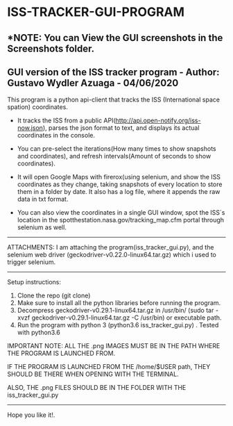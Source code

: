 # ISS-TRACKER-GUI-PROGRAM

*NOTE: You can View the GUI screenshots in the Screenshots folder.
----------------------------------------------------------------------------------------------------------------

GUI version of the ISS tracker program - Author: Gustavo Wydler Azuaga - 04/06/2020
----------------------------------------------------------------------------------------------------------------

This program is a python api-client that tracks the ISS (International space spation) coordinates.

* It tracks the ISS from a public API(http://api.open-notify.org/iss-now.json), parses the json format to text, and displays   its actual coordinates in the console.

* You can pre-select the iterations(How many times to show snapshots and coordinates), and refresh intervals(Amount of        seconds to show coordinates). 

* It will open Google Maps with firerox(using selenium, and show the ISS coordinates as they change, 
  taking snapshots of every location to store them in a folder by date. It also has a log file, 
  where it appends the raw data in txt format.

* You can also view the coordinates in a single GUI window, spot the ISS´s location in the      spotthestation.nasa.gov/tracking_map.cfm portal through selenium as well.

---------------------------------------------------------------------------------------------------------------------------

ATTACHMENTS: I am attaching the program(iss_tracker_gui.py), and the selenium web driver (geckodriver-v0.22.0-linux64.tar.gz) which i used to trigger selenium.

---------------------------------------------------------------------------------------------------------------------------

Setup instructions:

1. Clone the repo (git clone)
2. Make sure to install all the python libraries before running the program.
3. Decompress geckodriver-v0.29.1-linux64.tar.gz in /usr/bin/ (sudo tar -xvzf geckodriver-v0.29.1-linux64.tar.gz -C /usr/bin)
or executable path.
4. Run the program with python 3 (python3.6 iss_tracker_gui.py) . Tested with python3.6
 
IMPORTANT NOTE: ALL THE .png IMAGES MUST BE IN THE PATH WHERE THE PROGRAM IS LAUNCHED FROM.

IF THE PROGRAM IS LAUNCHED FROM THE /home/$USER path, THEY SHOULD BE THERE WHEN OPENING WITH THE TERMINAL.

ALSO, THE .png FILES SHOULD BE IN THE FOLDER WITH THE iss_tracker_gui.py

---------------------------------------------------------------------------------------------------------------------------

Hope you like it!.
 
